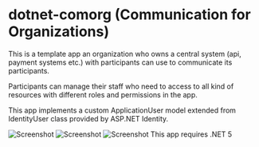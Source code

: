 # dotnet-comorg (Communication for Organizations)

This is a template app an organization who owns a central system (api, payment systems etc.) with participants can use to communicate its participants.

Participants can manage their staff who need to access to all kind of resources with different roles and permissions in the app.

This app implements a custom ApplicationUser model extended from IdentityUser class provided by ASP.NET Identity. 

![Screenshot](~/ComorgApp/wwwroot/AppImages/broadcastUserLook.png)
![Screenshot](~/AppImages/broadcastAdminList.png)
![Screenshot](~/wwwroot/AppImages/broadcastEditor.png)
This app requires .NET 5